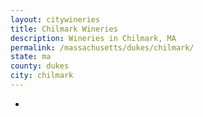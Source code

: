 ```yaml
---
layout: citywineries
title: Chilmark Wineries
description: Wineries in Chilmark, MA
permalink: /massachusetts/dukes/chilmark/
state: ma
county: dukes
city: chilmark
---
```

-
